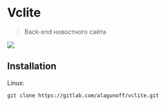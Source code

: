 # Vclite
> Back-end новостного сайта

![](https://upload.wikimedia.org/wikipedia/commons/e/ea/Vc.ru-logo.png)

## Installation

Linux:

`git clone https://gitlab.com/alagunoff/vclite.git`